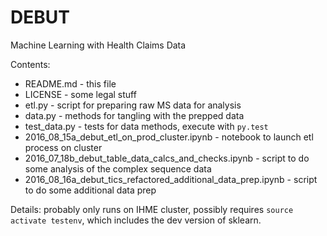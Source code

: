 # DEBUT

Machine Learning with Health Claims Data

Contents:

* README.md - this file
* LICENSE - some legal stuff
* etl.py - script for preparing raw MS data for analysis
* data.py - methods for tangling with the prepped data
* test_data.py - tests for data methods, execute with `py.test`
* 2016_08_15a_debut_etl_on_prod_cluster.ipynb - notebook to launch etl process on cluster
* 2016_07_18b_debut_table_data_calcs_and_checks.ipynb - script to do some analysis of the complex sequence data
* 2016_08_16a_debut_tics_refactored_additional_data_prep.ipynb - script to do some additional data prep

Details: probably only runs on IHME cluster, possibly requires `source
activate testenv`, which includes the dev version of sklearn.


